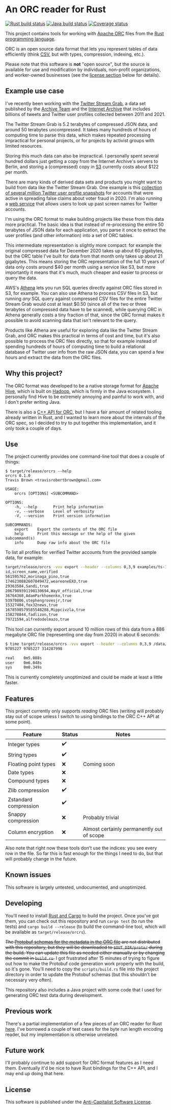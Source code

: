# An ORC reader for Rust

[![Rust build status](https://img.shields.io/github/workflow/status/travisbrown/orcrs/rust-ci.svg?label=rust)](https://github.com/travisbrown/orcrs/actions)
[![Java build status](https://img.shields.io/github/workflow/status/travisbrown/orcrs/java-ci.svg?label=java)](https://github.com/travisbrown/orcrs/actions)
[![Coverage status](https://img.shields.io/codecov/c/github/travisbrown/orcrs/main.svg)](https://codecov.io/github/travisbrown/orcrs)

This project contains tools for working with [Apache ORC][apache-orc] files from the [Rust programming language][rust].

ORC is an open source data format that lets you represent tables of data efficiently
(think [CSV](https://en.wikipedia.org/wiki/Comma-separated_values), but with types, compression, indexing, etc.).

Please note that this software is **not** "open source",
but the source is available for use and modification by individuals, non-profit organizations, and worker-owned businesses
(see the [license section](#license) below for details).

## Example use case

I've recently been working with the [Twitter Stream Grab][twitter-stream-grab], a data set published by
the [Archive Team][archive-team] and the [Internet Archive][internet-archive] that includes billions of
tweets and Twitter user profiles collected between 2011 and 2021.

The Twitter Stream Grab is 5.2 terabytes of compressed JSON data, and around 50 terabytes uncompressed.
It takes many hundreds of hours of computing time to parse this data, which makes repeated processing impractical
for personal projects, or for projects by activist groups with limited resources.

Storing this much data can also be impractical. I personally spent several hundred dollars just getting a copy
from the Internet Archive's servers to Berlin, and storing a (compressed) copy in [S3][s3] currently costs
about $122 per month.

There are many kinds of derived data sets and products you might want to build from data like the Twitter
Stream Grab. One example is this [collection of several million Twitter user profile snapshots][stop-the-steal]
for accounts that were active in spreading false claims about voter fraud in 2020. I'm also running a
[web service][memory-lol] that allows users to look up past screen names for Twitter accounts.

I'm using the ORC format to make building projects like these from this data more practical.
The basic idea is that instead of re-processing the entire 50 terabytes of JSON data for each application,
you parse it once to extract the user profiles (and other information) into a set of ORC tables.

This intermediate representation is slightly more compact: for example the original compressed data for December 2020
takes up about 60 gigabytes, but the ORC table I've built for data from that month only
takes up about 21 gigabytes. This means storing the ORC representation of the full 10 years of data
only costs around $40 per month using a service like S3, but more importantly it means that it's much,
much cheaper and easier to process or query the data.

AWS's [Athena][athena] lets you run SQL queries directly against ORC files stored in S3, for example.
You can also use Athena to process CSV files in S3, but running _any_ SQL query against compressed CSV
files for the entire Twitter Stream Grab would cost at least $0.50 (since all of the two or three terabytes
of compressed data have to be scanned), while querying ORC in Athena generally costs a tiny fraction of that,
since the ORC format makes it possible to avoid scanning data that isn't relevant to the query.

Products like Athena are useful for exploring data like the Twitter Stream Grab,
and ORC makes this practical in terms of cost and time,
but it's also possible to process the ORC files directly, so that for example instead of spending hundreds
of hours of computing time to build a relational database of Twitter user info from the raw JSON data,
you can spend a few hours and extract the data from the ORC files.

## Why this project?

The ORC format was developed to be a native storage format for [Apache Hive][hive], which is
built on [Hadoop][hadoop], which is firmly in the Java ecosystem. I personally find Hive to be
extremely annoying and painful to work with, and I don't prefer writing Java.

There is also a [C++ API for ORC][orc-cpp], but I have a fair amount of related tooling already written in Rust,
and I wanted to learn more about the internals of the ORC spec, so I decided to try to put together this
implementation, and it only took a couple of days.

## Use

The project currently provides one command-line tool that does a couple of things:

```
$ target/release/orcrs --help
orcrs 0.1.0
Travis Brown <travisrobertbrown@gmail.com>

USAGE:
    orcrs [OPTIONS] <SUBCOMMAND>

OPTIONS:
    -h, --help       Print help information
    -v, --verbose    Level of verbosity
    -V, --version    Print version information

SUBCOMMANDS:
    export    Export the contents of the ORC file
    help      Print this message or the help of the given subcommand(s)
    info      Dump raw info about the ORC file
```

To list all profiles for verified Twitter accounts from the provided sample data, for example:

```bash
target/release/orcrs -vvv export --header --columns 0,3,9 examples/ts-10k-2020-09-20.orc | egrep -v "(false|,)$"
id,screen_name,verified
561595762,morinaga_pino,true
1746230882607849472,weareoneEXO,true
29363584,Sandi,true
2067989391190130694,WayV_official,true
36764368,AdamParkhomenko,true
53970806,stephengrovesjr,true
15327404,fox32news,true
1678598579585548288,Mippcivzla,true
158278844,fadlizon,true
79721594,alfredodelmazo,true
```

This tool can currently export around 10 million rows of this data from a 886 megabyte ORC file
(representing one day from 2020) in about 6 seconds:

```bash
$ time target/release/orcrs -vvv export --header --columns 0,3,9 /data/tsg/users/v2/2020-09-20.orc | wc
9705227 9705227 314287998

real    0m5.088s
user    0m6.048s
sys     0m0.349s
```

This is currently completely unoptimized and could be made at least a little faster.

## Features

This project currently only supports _reading_ ORC files
(writing will probably stay out of scope unless I switch to using bindings to the ORC C++ API at some point).

| Feature | Status | Notes |
|-|-|-|
| Integer types |:heavy_check_mark:| |
| String types |:heavy_check_mark:| |
| Floating point types |❌|Coming soon|
| Date types |❌| |
| Compound types |❌| |
| Zlib compression |:heavy_check_mark:| |
| Zstandard compression |:heavy_check_mark:| |
| Snappy compression |❌|Probably trivial|
| Column encryption |❌|Almost certainly permanently out of scope|

Also note that right now these tools don't use the indices: you see every row in the file.
So far this is fast enough for the things I need to do, but that will probably change in the future.

## Known issues

This software is largely untested, undocumented, and unoptimized.

## Developing

You'll need to install [Rust and Cargo][cargo] to build the project. Once you've got them, you can
check out this repository and run `cargo test` (to run the tests) and `cargo build --release` (to
build the command-line tool, which will be available as `target/release/orcrs`).

~~The [Protobuf schemas for the metadata in the ORC file][orc-proto] are not distributed with this
repository, but they will be downloaded to `$OUT_DIR/proto/` during the build. You can update this file
as needed either manually or by changing the commit in `build.rs`.~~ I got frustrated after 15 minutes
of trying to figure out how to make the Protobuf code generation work properly with the build, so it's
gone. You'll need to copy the `scripts/build.rs` file into the project directory in order to update the
Protobuf schemas (but this shouldn't be necessary very often).

This repository also includes a Java project with some code that I used for generating ORC test data
during development.

## Previous work

There's a partial implementation of a few pieces of an ORC reader for Rust [here][scritchley-orcrs].
I've borrowed a couple of test cases for the byte run length encoding reader, but my implementation
is otherwise unrelated.

## Future work

I'll probably continue to add support for ORC format features as I need them.
Eventually it'd be nice to have Rust bindings for the C++ API, and I may end up doing that here.

## License

This software is published under the [Anti-Capitalist Software License][acsl].

[acsl]: https://anticapitalist.software/
[apache-orc]: https://orc.apache.org/
[archive-team]: https://wiki.archiveteam.org/
[athena]: https://aws.amazon.com/athena
[cargo]: https://doc.rust-lang.org/cargo/getting-started/installation.html
[csv]: https://en.wikipedia.org/wiki/Comma-separated_values
[hadoop]: https://en.wikipedia.org/wiki/Apache_Hadoop
[hive]: https://en.wikipedia.org/wiki/Apache_Hive
[internet-archive]: https://archive.org/
[orc-cpp]: https://orc.apache.org/docs/core-cpp.html
[orc-proto]: https://github.com/apache/orc/blob/main/proto/orc_proto.proto
[orc-spec]: https://orc.apache.org/specification/ORCv1/
[rust]: https://www.rust-lang.org/
[s3]: https://aws.amazon.com/s3/
[scritchley-orcrs]: https://github.com/scritchley/orcrs
[stop-the-steal]: https://github.com/travisbrown/stop-the-steal
[twitter-stream-grab]: https://archive.org/details/twitterstream
[memory-lol]: https://twitter.com/travisbrown/status/1466414144261918721
